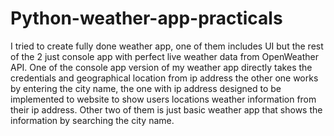 # Python-weather-app-practicals
I tried to create fully done weather app, one of them includes UI but the rest of the 2 just console app with perfect live weather data from OpenWeather API. One of the console app version of my weather app directly takes the credentials and geographical location from ip address the other one works by entering the city name, the one with ip address designed to be implemented to website to show users locations weather information from their ip address. Other two of them is just basic weather app that shows the information by searching the city name.
